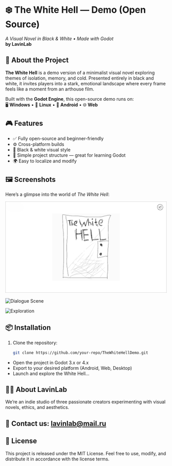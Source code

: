 # ❄️ The White Hell — Demo (Open Source)  
_A Visual Novel in Black & White • Made with Godot_  
**by LavinLab**

## 🧊 About the Project  
**The White Hell** is a demo version of a minimalist visual novel exploring themes of isolation, memory, and cold. Presented entirely in black and white, it invites players into a stark, emotional landscape where every frame feels like a moment from an arthouse film.

Built with the **Godot Engine**, this open-source demo runs on:  
🖥️ **Windows** • 🐧 **Linux** • 📱 **Android** • 🌐 **Web**

## 🎮 Features  
- ✅ Fully open-source and beginner-friendly  
- ⚙️ Cross-platform builds  
- 🎨 Black & white visual style  
- 🧩 Simple project structure — great for learning Godot  
- 🌍 Easy to localize and modify

## 🖼️ Screenshots  
Here’s a glimpse into the world of *The White Hell*:

![Main Menu](screenshots/main_menu.png)

![Dialogue Scene](screenshots/dialogue_scene.png)

![Exploration](screenshots/exploration.png)

## 📦 Installation  
1. Clone the repository:  
   ```bash
   git clone https://github.com/your-repo/TheWhiteHellDemo.git
   ```
- Open the project in Godot 3.x or 4.x
- Export to your desired platform (Android, Web, Desktop)
- Launch and explore the White Hell...
## 🧑‍💻 About LavinLab
We’re an indie studio of three passionate creators experimenting with visual novels, ethics, and aesthetics.
## 📧 Contact us: lavinlab@mail.ru
## 📜 License
This project is released under the MIT License.
Feel free to use, modify, and distribute it in accordance with the license terms.
